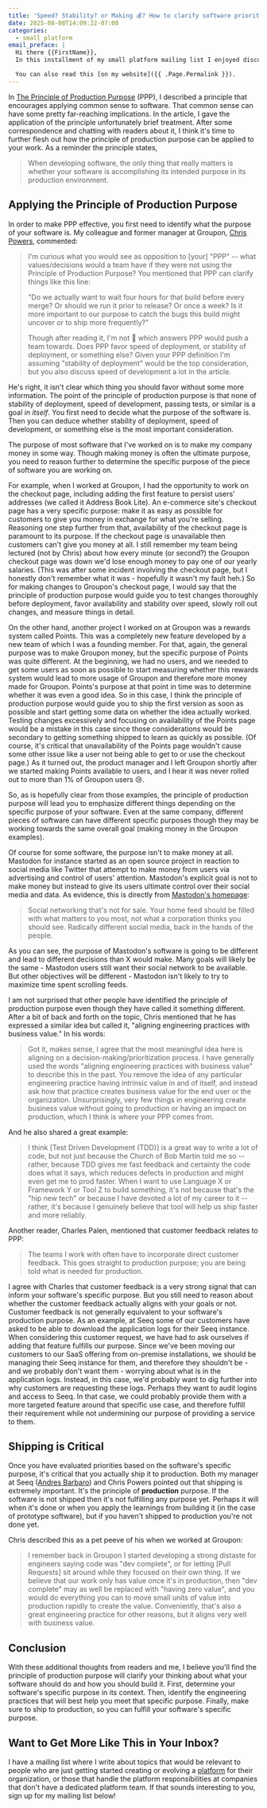 ```yaml
---
title: 'Speed? Stability? or Making 💰? How to clarify software priorities'
date: 2025-08-08T14:09:22-07:00
categories:
  - small platform
email_preface: |
  Hi there {{FirstName}},
  In this installment of my small platform mailing list I enjoyed discussing some responses that I received from readers. I'd like to hear from you, too. So email me. 😄

  You can also read this [on my website]({{ .Page.Permalink }}).
---
```


In [The Principle of Production Purpose](https://www.stevenoxley.com/blog/2025/07/06/the-principle-of-production-purpose/) (PPP), I described a principle that encourages applying common sense to software. That common sense can have some pretty far-reaching implications. In the article, I gave the application of the principle unfortunately brief treatment. After some correspondence and chatting with readers about it, I think it's time to further flesh out how the principle of production purpose can be applied to your work. As a reminder the principle states,

> When developing software, the only thing that really matters is whether your software is accomplishing its intended purpose in its production environment.

## Applying the Principle of Production Purpose

In order to make PPP effective, you first need to identify what the purpose of your software is. My colleague and former manager at Groupon, [Chris Powers](https://www.linkedin.com/in/chris-powers-b415a4122/), commented:

> I'm curious what you would see as opposition to [your] "PPP" -- what values/decisions would a team have if they were not using the Principle of Production Purpose? You mentioned that PPP can clarify things like this line: 
>
> "Do we actually want to wait four hours for that build before every merge? Or should we run it prior to release? Or once a week? Is it more important to our purpose to catch the bugs this build might uncover or to ship more frequently?"
>
> Though after reading it, I'm not 💯 which answers PPP would push a team towards. Does PPP favor speed of deployment, or stability of deployment, or something else? Given your PPP definition I'm assuming "stability of deployment" would be the top consideration, but you also discuss speed of development a lot in the article.

He's right, it isn't clear which thing you should favor without some more information. The point of the principle of production purpose is that none of stability of deployment, speed of development, passing tests, or similar is a goal *in itself*. You first need to decide what the purpose of the software is. Then you can deduce whether stability of deployment, speed of development, or something else is the most important consideration.

The purpose of most software that I've worked on is to make my company money in some way. Though making money is often the ultimate purpose, you need to reason further to determine the specific purpose of the piece of software you are working on.

For example, when I worked at Groupon, I had the opportunity to work on the checkout page, including adding the first feature to persist users' addresses (we called it Address Book Lite). An e-commerce site's checkout page has a very specific purpose:  make it as easy as possible for customers to give you money in exchange for what you're selling. Reasoning one step further from that, availability of the checkout page is paramount to its purpose. If the checkout page is unavailable then customers can't give you money at all. I still remember my team being lectured (not by Chris) about how every minute (or second?) the Groupon checkout page was down we'd lose enough money to pay one of our yearly salaries. (This was after some incident involving the checkout page, but I honestly don't remember what it was - hopefully it wasn't my fault heh.) So for making changes to Groupon's checkout page, I would say that the principle of production purpose would guide you to test changes thoroughly before deployment, favor availability and stability over speed, slowly roll out changes, and measure things in detail.

On the other hand, another project I worked on at Groupon was a rewards system called Points. This was a completely new feature developed by a new team of which I was a founding member. For that, again, the general purpose was to make Groupon money, but the specific purpose of Points was quite different. At the beginning, we had no users, and we needed to get some users as soon as possible to start measuring whether this rewards system would lead to more usage of Groupon and therefore more money made for Groupon. Points's purpose at that point in time was to determine whether it was even a good idea. So in this case, I think the principle of production purpose would guide you to ship the first version as soon as possible and start getting some data on whether the idea actually worked. Testing changes excessively and focusing on availability of the Points page would be a mistake in this case since those considerations would be secondary to getting something shipped to learn as quickly as possible. (Of course, it's critical that unavailability of the Points page wouldn't cause some other issue like a user not being able to get to or use the checkout page.) As it turned out, the product manager and I left Groupon shortly after we started making Points available to users, and I hear it was never rolled out to more than 1% of Groupon users 😢.

So, as is hopefully clear from those examples, the principle of production purpose will lead you to emphasize different things depending on the specific purpose of your software. Even at the same company, different pieces of software can have different specific purposes though they may be working towards the same overall goal (making money in the Groupon examples).

Of course for some software, the purpose isn't to make money at all. Mastodon for instance started as an open source project in reaction to social media like Twitter that attempt to make money from users via advertising and control of users' attention. Mastodon's explicit goal is not to make money but instead to give its users ultimate control over their social media and data. As evidence, this is directly from [Mastodon's homepage](https://joinmastodon.org/):

> Social networking that's not for sale.
> Your home feed should be filled with what matters to you most, not what a corporation thinks you should see. Radically different social media, back in the hands of the people.

As you can see, the purpose of Mastodon's software is going to be different and lead to different decisions than X would make. Many goals will likely be the same - Mastodon users still want their social network to be available. But other objectives will be different - Mastodon isn't likely to try to maximize time spent scrolling feeds.

I am not surprised that other people have identified the principle of production purpose even though they have called it something different. After a bit of back and forth on the topic, Chris mentioned that he has expressed a similar idea but called it, "aligning engineering practices with business value." In his words:

> Got it, makes sense, I agree that the most meaningful idea here is aligning on a decision-making/prioritization process. I have generally used the words "aligning engineering practices with business value" to describe this in the past. You remove the idea of any particular engineering practice having intrinsic value in and of itself, and instead ask how that practice creates business value for the end user or the organization. Unsurprisingly, very few things in engineering create business value without going to production or having an impact on production, which I think is where your PPP comes from.

And he also shared a great example:

>  I think [Test Driven Development (TDD)] is a great way to write a lot of code, but not just because the Church of Bob Martin told me so -- rather, because TDD gives me fast feedback and certainty the code does what it says, which reduces defects in production and might even get me to prod faster. When I want to use Language X or Framework Y or Tool Z to build something, it's not because that's the "hip new tech" or because I have devoted a lot of my career to it -- rather, it's because I genuinely believe that tool will help us ship faster and more reliably.

Another reader, Charles Palen, mentioned that customer feedback relates to PPP:

> The teams I work with often have to incorporate direct customer feedback. This goes straight to production purpose; you are being told what is needed for production.

I agree with Charles that customer feedback is a very strong signal that can inform your software's specific purpose. But you still need to reason about whether the customer feedback actually aligns with your goals or not. Customer feedback is not generally equivalent to your software's production purpose. As an example, at Seeq some of our customers have asked to be able to download the application logs for their Seeq instance. When considering this customer request, we have had to ask ourselves if adding that feature fulfills our purpose. Since we've been moving our customers to our SaaS offering from on-premise installations, we should be managing their Seeq instance for them, and therefore they shouldn't be - and we probably don't want them - worrying about what is in the application logs. Instead, in this case, we'd probably want to dig further into why customers are requesting these logs. Perhaps they want to audit logins and access to Seeq. In that case, we could probably provide them with a more targeted feature around that specific use case, and therefore fulfill their requirement while not undermining our purpose of providing a service to them.

## Shipping is Critical

Once you have evaluated priorities based on the software's specific purpose, it's critical that you actually ship it to production. Both my manager at Seeq ([Andres Barbaro](https://www.linkedin.com/in/afbarbaro/)) and Chris Powers pointed out that shipping is extremely important. It's the principle of **production** purpose. If the software is not shipped then it's not fulfilling any purpose yet. Perhaps it will when it's done or when you apply the learnings from building it (in the case of prototype software), but if you haven't shipped to production you're not done yet.

Chris described this as a pet peeve of his when we worked at Groupon:

> I remember back in Groupon I started developing a strong distaste for engineers saying code was "dev complete", or for letting [Pull Requests] sit around while they focused on their own thing. If we believe that our work only has value once it's in production, then "dev complete" may as well be replaced with "having zero value", and you would do everything you can to move small units of value into production rapidly to create the value. Conveniently, that's also a great engineering practice for other reasons, but it aligns very well with business value.

## Conclusion

With these additional thoughts from readers and me, I believe you'll find the principle of production purpose will clarify your thinking about what your software should do and how you should build it. First, determine your software's specific purpose in its context. Then, identify the engineering practices that will best help you meet that specific purpose. Finally, make sure to ship to production, so you can fulfill your software's specific purpose.

## Want to Get More Like This in Your Inbox?
I have a mailing list where I write about topics that would be relevant to people who are just getting started creating or evolving a [platform](https://platformengineering.org/blog/what-is-platform-engineering) for their organization, or those that handle the platform responsibilities at companies that don't have a dedicated platform team. If that sounds interesting to you, sign up for my mailing list below!

<script async src="https://eomail6.com/form/969cad3c-5ae6-11f0-97e8-b7e8ac832f27.js" data-form="969cad3c-5ae6-11f0-97e8-b7e8ac832f27"></script>
